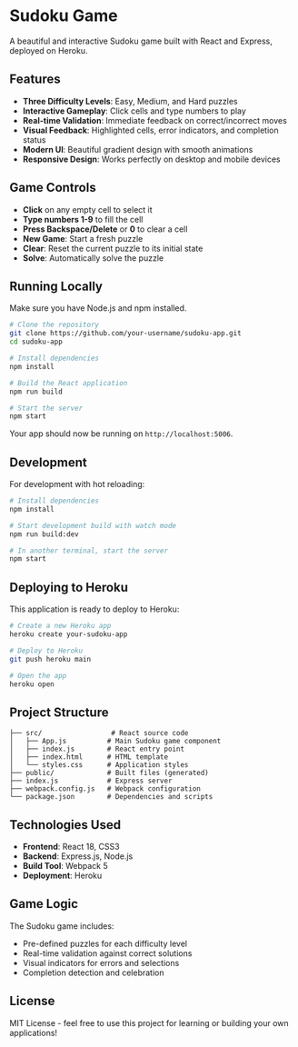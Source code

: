 # Sudoku Game

A beautiful and interactive Sudoku game built with React and Express, deployed on Heroku.

## Features

- **Three Difficulty Levels**: Easy, Medium, and Hard puzzles
- **Interactive Gameplay**: Click cells and type numbers to play
- **Real-time Validation**: Immediate feedback on correct/incorrect moves
- **Visual Feedback**: Highlighted cells, error indicators, and completion status
- **Modern UI**: Beautiful gradient design with smooth animations
- **Responsive Design**: Works perfectly on desktop and mobile devices

## Game Controls

- **Click** on any empty cell to select it
- **Type numbers 1-9** to fill the cell
- **Press Backspace/Delete** or **0** to clear a cell
- **New Game**: Start a fresh puzzle
- **Clear**: Reset the current puzzle to its initial state
- **Solve**: Automatically solve the puzzle

## Running Locally

Make sure you have Node.js and npm installed.

```bash
# Clone the repository
git clone https://github.com/your-username/sudoku-app.git
cd sudoku-app

# Install dependencies
npm install

# Build the React application
npm run build

# Start the server
npm start
```

Your app should now be running on `http://localhost:5006`.

## Development

For development with hot reloading:

```bash
# Install dependencies
npm install

# Start development build with watch mode
npm run build:dev

# In another terminal, start the server
npm start
```

## Deploying to Heroku

This application is ready to deploy to Heroku:

```bash
# Create a new Heroku app
heroku create your-sudoku-app

# Deploy to Heroku
git push heroku main

# Open the app
heroku open
```

## Project Structure

```
├── src/                 # React source code
│   ├── App.js          # Main Sudoku game component
│   ├── index.js        # React entry point
│   ├── index.html      # HTML template
│   └── styles.css      # Application styles
├── public/             # Built files (generated)
├── index.js            # Express server
├── webpack.config.js   # Webpack configuration
└── package.json        # Dependencies and scripts
```

## Technologies Used

- **Frontend**: React 18, CSS3
- **Backend**: Express.js, Node.js
- **Build Tool**: Webpack 5
- **Deployment**: Heroku

## Game Logic

The Sudoku game includes:
- Pre-defined puzzles for each difficulty level
- Real-time validation against correct solutions
- Visual indicators for errors and selections
- Completion detection and celebration

## License

MIT License - feel free to use this project for learning or building your own applications!
